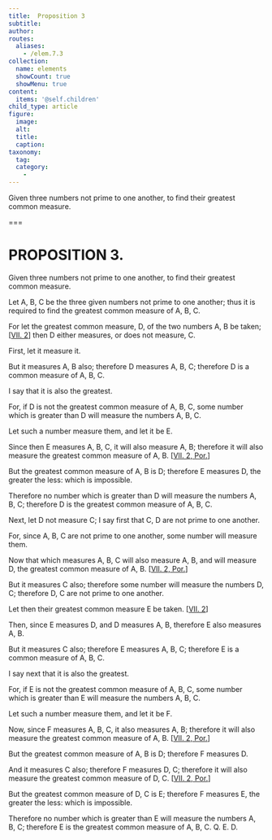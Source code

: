 ```yaml
---
title:  Proposition 3
subtitle: 
author:
routes:
  aliases:
    - /elem.7.3
collection:
  name: elements
  showCount: true
  showMenu: true
content:
  items: '@self.children'
child_type: article
figure:
  image:
  alt:
  title:
  caption:
taxonomy:
  tag:
  category:
    - 
---
```


<p>
       <hi rend="ital">Given three numbers not prime to one another, to find their greatest common measure.</hi>
      </p>

===

<h1>PROPOSITION 3.</h1>
<p>
       <span class="ital">Given three numbers not prime to one another, to find their greatest common measure.</span>
      </p>

<p>Let <span class="ital">A</span>, <span class="ital">B</span>, <span class="ital">C</span> be the three given numbers not prime to one another; thus it is required to find the greatest common measure of <span class="ital">A</span>, <span class="ital">B</span>, <span class="ital">C</span>. 
      </p>

<p>For let the greatest common measure, <span class="ital">D</span>, of the two numbers <span class="ital">A</span>, <span class="ital">B</span> be taken; [<a href="/elem.7.2">VII. 2</a>] then <span class="ital">D</span> either measures, or does not measure, <span class="ital">C</span>. </p>

<p>First, let it measure it. </p>

<p>But it measures <span class="ital">A</span>, <span class="ital">B</span> also; therefore <span class="ital">D</span> measures <span class="ital">A</span>, <span class="ital">B</span>, <span class="ital">C</span>; therefore <span class="ital">D</span> is a common measure of <span class="ital">A</span>, <span class="ital">B</span>, <span class="ital">C</span>. </p>

<p>I say that it is also the greatest. <pb n="301"/></p>

<p>For, if <span class="ital">D</span> is not the greatest common measure of <span class="ital">A</span>, <span class="ital">B</span>, <span class="ital">C</span>, some number which is greater than <span class="ital">D</span> will measure the numbers <span class="ital">A</span>, <span class="ital">B</span>, <span class="ital">C</span>. </p>

<p>Let such a number measure them, and let it be <span class="ital">E</span>. </p>

<p>Since then <span class="ital">E</span> measures <span class="ital">A</span>, <span class="ital">B</span>, <span class="ital">C</span>, it will also measure <span class="ital">A</span>, <span class="ital">B</span>; therefore it will also measure the greatest common measure of <span class="ital">A</span>, <span class="ital">B</span>. [<a href="/elem.7.2.p.1">VII. 2, Por.</a>] </p>

<p>But the greatest common measure of <span class="ital">A</span>, <span class="ital">B</span> is <span class="ital">D</span>; therefore <span class="ital">E</span> measures <span class="ital">D</span>, the greater the less: which is impossible. </p>

<p>Therefore no number which is greater than <span class="ital">D</span> will measure the numbers <span class="ital">A</span>, <span class="ital">B</span>, <span class="ital">C</span>; <span class="center">therefore <span class="ital">D</span> is the greatest common measure of <span class="ital">A</span>, <span class="ital">B</span>, <span class="ital">C</span>.</span>
      </p>

<p>Next, let <span class="ital">D</span> not measure <span class="ital">C</span>; I say first that <span class="ital">C</span>, <span class="ital">D</span> are not prime to one another. </p>

<p>For, since <span class="ital">A</span>, <span class="ital">B</span>, <span class="ital">C</span> are not prime to one another, some number will measure them. </p>

<p>Now that which measures <span class="ital">A</span>, <span class="ital">B</span>, <span class="ital">C</span> will also measure <span class="ital">A</span>, <span class="ital">B</span>, and will measure <span class="ital">D</span>, the greatest common measure of <span class="ital">A</span>, <span class="ital">B</span>. [<a href="/elem.7.2.p.1">VII. 2, Por.</a>] </p>

<p>But it measures <span class="ital">C</span> also; therefore some number will measure the numbers <span class="ital">D</span>, <span class="ital">C</span>; therefore <span class="ital">D</span>, <span class="ital">C</span> are not prime to one another. </p>

<p>Let then their greatest common measure <span class="ital">E</span> be taken. [<a href="/elem.7.2">VII. 2</a>] </p>

<p>Then, since <span class="ital">E</span> measures <span class="ital">D</span>, and <span class="ital">D</span> measures <span class="ital">A</span>, <span class="ital">B</span>, therefore <span class="ital">E</span> also measures <span class="ital">A</span>, <span class="ital">B</span>. </p>

<p>But it measures <span class="ital">C</span> also; therefore <span class="ital">E</span> measures <span class="ital">A</span>, <span class="ital">B</span>, <span class="ital">C</span>; therefore <span class="ital">E</span> is a common measure of <span class="ital">A</span>, <span class="ital">B</span>, <span class="ital">C</span>. </p>

<p>I say next that it is also the greatest. </p>

<p>For, if <span class="ital">E</span> is not the greatest common measure of <span class="ital">A</span>, <span class="ital">B</span>, <span class="ital">C</span>, some number which is greater than <span class="ital">E</span> will measure the numbers <span class="ital">A</span>, <span class="ital">B</span>, <span class="ital">C</span>. </p>

<p>Let such a number measure them, and let it be <span class="ital">F</span>. <pb n="302"/></p>

<p>Now, since <span class="ital">F</span> measures <span class="ital">A</span>, <span class="ital">B</span>, <span class="ital">C</span>, it also measures <span class="ital">A</span>, <span class="ital">B</span>; therefore it will also measure the greatest common measure of <span class="ital">A</span>, <span class="ital">B</span>. [<a href="/elem.7.2.p.1">VII. 2, Por.</a>] </p>

<p>But the greatest common measure of <span class="ital">A</span>, <span class="ital">B</span> is <span class="ital">D</span>; therefore <span class="ital">F</span> measures <span class="ital">D</span>. </p>

<p>And it measures <span class="ital">C</span> also; therefore <span class="ital">F</span> measures <span class="ital">D</span>, <span class="ital">C</span>; therefore it will also measure the greatest common measure of <span class="ital">D</span>, <span class="ital">C</span>. [<a href="/elem.7.2.p.1">VII. 2, Por.</a>] </p>

<p>But the greatest common measure of <span class="ital">D</span>, <span class="ital">C</span> is <span class="ital">E</span>; therefore <span class="ital">F</span> measures <span class="ital">E</span>, the greater the less: which is impossible. </p>

<p>Therefore no number which is greater than <span class="ital">E</span> will measure the numbers <span class="ital">A</span>, <span class="ital">B</span>, <span class="ital">C</span>; therefore <span class="ital">E</span> is the greatest common measure of <span class="ital">A</span>, <span class="ital">B</span>, <span class="ital">C</span>. Q. E. D.</p>
